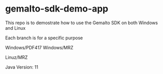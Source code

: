 # gemalto-sdk-demo-app

This repo is to demostrate how to use the Gemalto SDK on both Windows and Linux

Each branch is for a specific purpose

Windows/PDF417
Windows/MRZ

Linuz/MRZ
 
Java Version: 11
